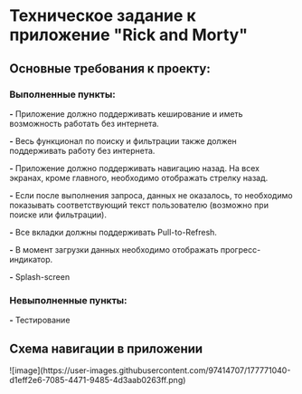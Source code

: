 <h1>Техническое задание к приложение "Rick and Morty"</h1>


<h2>Основные требования к проекту:</h2>
<h3>Выполненные пункты:</h3>
<p><b>-</b> Приложение должно поддерживать кеширование и иметь возможность работать без интернета.</p>
<p><b>-</b> Весь функционал по поиску и фильтрации также должен поддерживать работу без интернета.</p>
<p><b>-</b> Приложение должно поддерживать навигацию назад. На всех экранах, кроме главного, необходимо отображать стрелку назад.</p>
<p><b>-</b> Если после выполнения запроса, данных не оказалось, то необходимо показывать соответствующий текст пользователю (возможно при поиске или фильтрации). </p>
<p><b>-</b> Все вкладки должны поддерживать Pull-to-Refresh.</p>
<p><b>-</b> В момент загрузки данных необходимо отображать прогресс-индикатор.</p>
<p><b>-</b> Splash-screen</p>
<h3>Невыполненные пункты:</h3>
<p><b>-</b> Тестирование </p>

<h2>Схема навигации в приложении</h2>
![image](https://user-images.githubusercontent.com/97414707/177771040-d1eff2e6-7085-4471-9485-4d3aab0263ff.png)







